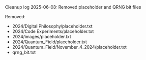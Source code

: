 Cleanup log 2025-06-08: Removed placeholder and QRNG bit files

Removed:
- 2024/Digital Philosophy/placeholder.txt
- 2024/Code Experiments/placeholder.txt
- 2024/images/placeholder.txt
- 2024/Quantum_Field/placeholder.txt
- 2024/Quantum_Field/November_4_2024/placeholder.txt
- qrng_bit.txt
